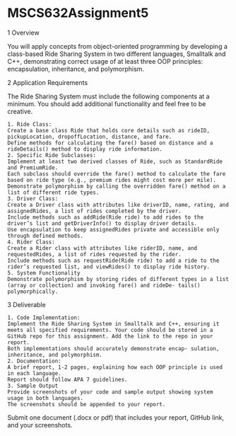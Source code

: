 # MSCS632Assignment5

1	Overview

You will apply concepts from object-oriented programming by developing a class-based Ride Sharing System in two different languages, Smalltalk and C++, demonstrating correct usage of at least three OOP principles: encapsulation, inheritance, and polymorphism.


2	Application Requirements

The Ride Sharing System must include the following components at a minimum. You should add additional functionality and feel free to be creative.

    1. Ride Class:
    Create a base class Ride that holds core details such as rideID, pickupLocation, dropoffLocation, distance, and fare.
    Define methods for calculating the fare() based on distance and a rideDetails() method to display ride information.
    2. Specific Ride Subclasses:
    Implement at least two derived classes of Ride, such as StandardRide and PremiumRide.
    Each subclass should override the fare() method to calculate the fare based on ride type (e.g., premium rides might cost more per mile).
    Demonstrate polymorphism by calling the overridden fare() method on a list of different ride types.
    3. Driver Class:
    Create a Driver class with attributes like driverID, name, rating, and assignedRides, a list of rides completed by the driver.
    Include methods such as addRide(Ride ride) to add rides to the driver’s list and getDriverInfo() to display driver details.
    Use encapsulation to keep assignedRides private and accessible only through defined methods.
    4. Rider Class:
    Create a Rider class with attributes like riderID, name, and requestedRides, a list of rides requested by the rider.
    Include methods such as requestRide(Ride ride) to add a ride to the rider’s requested list, and viewRides() to display ride history.
    5. System Functionality
    Demonstrate polymorphism by storing rides of different types in a list (array or collection) and invoking fare() and rideDe- tails() polymorphically.


3	Deliverable

    1. Code Implementation:
    Implement the Ride Sharing System in Smalltalk and C++, ensuring it meets all specified requirements. Your code should be stored in a GitHub repo for this assignment. Add the link to the repo in your report.
    Both implementations should accurately demonstrate encap- sulation, inheritance, and polymorphism.
    2. Documentation:
    A brief report, 1-2 pages, explaining how each OOP principle is used in each language.
    Report should follow APA 7 guidelines.
    3. Sample Output
    Provide screenshots of your code and sample output showing system usage in both languages.
    The screenshots should be appended to your report.


Submit one document (.docx or pdf) that includes your report, GitHub link, and your screenshots.
